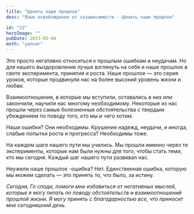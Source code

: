 ```yaml
---
title: "Ценить наше прошлое"
desc: "Язык освобождения от созависимости - Ценить наше прошлое"

id: "22"
heroImage: ""
pubDate: 2023-05-04
moth: "yanvar"
---
```


Это просто негативно относиться к прошлым ошибкам и неудачам. Но для нашего
выздоровления лучше взглянуть на себя и наше прошлое в свете эксперимента,
принятия и роста. Наше прошлое — это серия уроков, которые продвинули нас на
более высокий уровень жизни и любви.

Взаимоотношения, в которые мы вступили, оставались в них или закончили,
научили нас многому необходимому. Некоторые из нас прошли через самые
болезненные обстоятельства с твердым убеждением по поводу того, кто мы и чего
хотим.

Наши ошибки? Они необходимы. Крушение надежд, неудачи, и иногда, слабые
попытки роста и прогресса? Необходимы тоже.

На каждом шаге нашего пути мы учились. Мы прошли именно через те эксперименты,
которые нам были нужны для того, чтобы стать теми, кто мы сегодня. Каждый шаг
нашего пути развивал нас.

Неужели наше прошлое -ошибка? Нет. Единственная ошибка, которую мы можем
сделать — это принять то, что было, за истину.

_Сегодня,_ _Го_ _споди,_ _помоги_ _мне_ _избавиться_ _от_ _негативных_
_мыслей,_ _которые_ _я_ _могу_ _питать_ _по_ _поводу_ _обстоятельств_ _и_
_взаимоотношений_ _прошлой_ _жизни._ _Я_ _могу_ _принять_ _с_ _благодарностью_
_все,_ _что_ _приносит_ _мне_ _сегодняшний_ _день._
